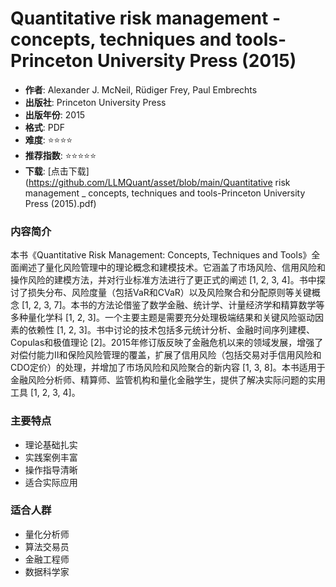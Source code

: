 # Quantitative risk management - concepts, techniques and tools-Princeton University Press (2015)

- **作者**: Alexander J. McNeil, Rüdiger Frey, Paul Embrechts
- **出版社**: Princeton University Press
- **出版年份**: 2015
- **格式**: PDF
- **难度**: ⭐⭐⭐⭐
- **推荐指数**: ⭐⭐⭐⭐⭐
- **下载**: [点击下载](https://github.com/LLMQuant/asset/blob/main/Quantitative risk management _ concepts, techniques and tools-Princeton University Press (2015).pdf)

### 内容简介

本书《Quantitative Risk Management: Concepts, Techniques and Tools》全面阐述了量化风险管理中的理论概念和建模技术。它涵盖了市场风险、信用风险和操作风险的建模方法，并对行业标准方法进行了更正式的阐述 [1, 2, 3, 4]。书中探讨了损失分布、风险度量（包括VaR和CVaR）以及风险聚合和分配原则等关键概念 [1, 2, 3, 7]。本书的方法论借鉴了数学金融、统计学、计量经济学和精算数学等多种量化学科 [1, 2, 3]。一个主要主题是需要充分处理极端结果和关键风险驱动因素的依赖性 [1, 2, 3]。书中讨论的技术包括多元统计分析、金融时间序列建模、Copulas和极值理论 [2]。2015年修订版反映了金融危机以来的领域发展，增强了对偿付能力II和保险风险管理的覆盖，扩展了信用风险（包括交易对手信用风险和CDO定价）的处理，并增加了市场风险和风险聚合的新内容 [1, 3, 8]。本书适用于金融风险分析师、精算师、监管机构和量化金融学生，提供了解决实际问题的实用工具 [1, 2, 3, 4]。

### 主要特点

- 理论基础扎实
- 实践案例丰富
- 操作指导清晰
- 适合实际应用

### 适合人群

- 量化分析师
- 算法交易员
- 金融工程师
- 数据科学家
